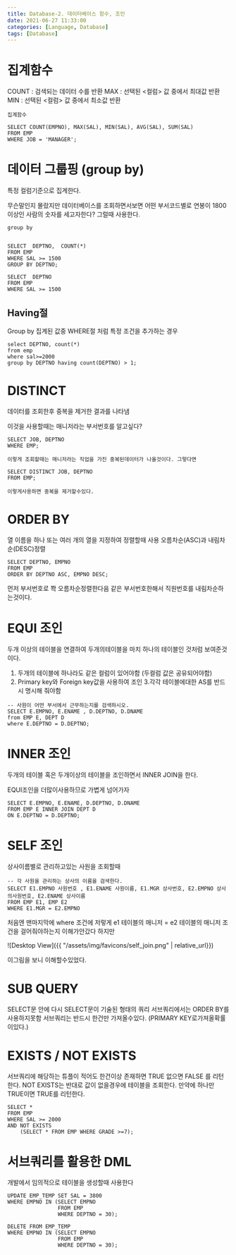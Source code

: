 ```yaml
---
title: Database-2. 데이터베이스 함수, 조인
date: 2021-06-27 11:33:00
categories: [Language, Database]
tags: [Database]
---
```


# 집계함수

COUNT : 검색되는 데이터 수를 반환
MAX : 선택된 <컬럼> 값 중에서 최대값 반환
MIN : 선택된 <컬럼> 값 중에서 최소값 반환

```
집계함수

SELECT COUNT(EMPNO), MAX(SAL), MIN(SAL), AVG(SAL), SUM(SAL)
FROM EMP
WHERE JOB = 'MANAGER';
```


# 데이터 그룹핑 (group by)

특정 컬럼기준으로 집계한다.


무슨말인지 몰랐지만 데이터베이스를 조회하면서보면
어떤 부서코드별로 연봉이 1800이상인 사람의 숫자를 세고자한다?
그럴때 사용한다.

```
group by


SELECT  DEPTNO,  COUNT(*)
FROM EMP
WHERE SAL >= 1500
GROUP BY DEPTNO;

SELECT  DEPTNO
FROM EMP
WHERE SAL >= 1500
```


## Having절

Group by 집계된 값중 WHERE절 처럼 특정 조건을 추가하는 경우

```
select DEPTNO, count(*)
from emp
where sal>=2000
group by DEPTNO having count(DEPTNO) > 1;
```

# DISTINCT 

데이터를 조회한후 중복을 제거한 결과를 나타냄

이것을 사용할때는 매니저라는 부서번호를 알고싶다?

```
SELECT JOB, DEPTNO
WHERE EMP;

이렇게 조회할때는 매니저라는 직업을 가진 중복된데이터가 나올것이다. 그렇다면 

SELECT DISTINCT JOB, DEPTNO
FROM EMP;

이렇게사용하면 중복을 제거할수있다.
```

# ORDER BY

열 이름을 하나 또는 여러 개의 열을 지정하여 정렬할때 사용
오름차순(ASC)과 내림차순(DESC)정렬

```
SELECT DEPTNO, EMPNO
FROM EMP
ORDER BY DEPTNO ASC, EMPNO DESC;
```

먼저 부서번호로 쫙 오름차순정렬한다음
같은 부서번호한해서 직원번호를 내림차순하는것이다.


# EQUI 조인

두개 이상의 테이블을 연결하여 두개의테이블을 마치 하나의 테이블인 것처럼 보여준것이다.

1. 두개의 테이블에 하나라도 같은 컬럼이 있어야함 (두컬럼 값은 공유되어야함)
2. Primary key와 Foreign key값을 사용하여 조인
3.각각 테이블에대한 AS를 반드시 명시해 줘야함

```
-- 사원이 어떤 부서에서 근무하는지를 검색하시오.
SELECT E.EMPNO, E.ENAME , D.DEPTNO, D.DNAME
from EMP E, DEPT D
where E.DEPTNO = D.DEPTNO;
```

# INNER 조인

두개의 테이블 혹은 두개이상의 테이블을 조인하면서 INNER JOIN을 한다.

EQUI조인을 더많이사용하므로 가볍게 넘어가자

```
SELECT E.EMPNO, E.ENAME, D.DEPTNO, D.DNAME
FROM EMP E INNER JOIN DEPT D
ON E.DEPTNO = D.DEPTNO;
```


# SELF 조인

상사이름별로 관리하고있는 사원을 조회할때 

```
-- 각 사원을 관리하는 상사의 이름을 검색한다.
SELECT E1.EMPNO 사원번호 , E1.ENAME 사원이름, E1.MGR 상사번호, E2.EMPNO 상사의사원번호, E2.ENAME 상사이름
FROM EMP E1, EMP E2
WHERE E1.MGR = E2.EMPNO
```

처음엔 맨마지막에 where 조건에 저렇게 e1 테이블의 매니저 = e2 테이블의 매니저 
조건을 걸어줘야하는지 이해가안갔다 
하지만 

![Desktop View]({{ "/assets/img/favicons/self_join.png" | relative_url}})

이그림을 보니 이해할수있었다.

# SUB QUERY

SELECT문 안에 다시 SELECT문이 기술된 형태의 쿼리
서브쿼리에서는 ORDER BY를 사용하지못함
서브쿼리는 반드시 한건만 가져올수있다. (PRIMARY KEY로가져올확률이있다.)




# EXISTS / NOT EXISTS

서브쿼리에 해당하는 튜플이 적어도 한건이상 존재하면 TRUE 없으면 FALSE 를 리턴한다.
NOT EXISTS는 반대로 값이 없을경우에 테이블을 조회한다.
만약에 하나만 TRUE이면 TRUE를 리턴한다.

```
SELECT *
FROM EMP
WHERE SAL >= 2000
AND NOT EXISTS
    (SELECT * FROM EMP WHERE GRADE >=7);
```


# 서브쿼리를 활용한 DML

개발에서 임의적으로 테이블을 생성할때 사용한다

```
UPDATE EMP_TEMP SET SAL = 3800
WHERE EMPNO IN (SELECT EMPNO
                FROM EMP
                WHERE DEPTNO = 30);
                
DELETE FROM EMP_TEMP
WHERE EMPNO IN (SELECT EMPNO
                FROM EMP
                WHERE DEPTNO = 30);
```
